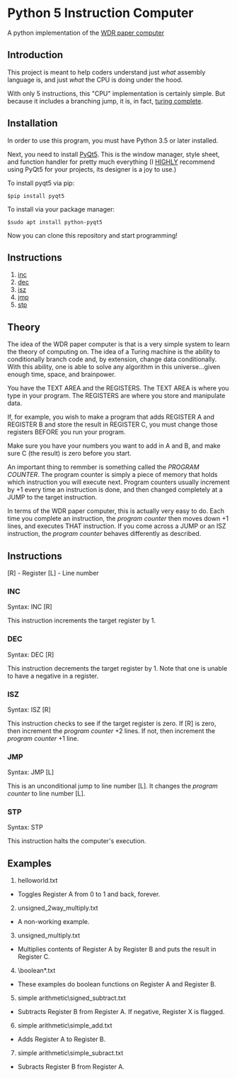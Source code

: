 # Python 5 Instruction Computer
A python implementation of the [WDR paper computer](https://en.wikipedia.org/wiki/WDR_paper_computer)

## Introduction
This project is meant to help coders understand just _what_ assembly language is, and just _what_ the CPU is doing under the hood.

With only 5 instructions, this "CPU" implementation is certainly simple. But because it includes a branching jump, it is, in fact, [turing complete](https://en.wikipedia.org/wiki/Turing_completeness).

## Installation

In order to use this program, you must have Python 3.5 or later installed.

Next, you need to install [PyQt5](https://pypi.org/project/PyQt5/). This is the window manager, style sheet, and function handler for pretty much everything (I <ins>HIGHLY</ins> recommend using PyQt5 for your projects, its designer is a joy to use.)

To install pyqt5 via pip:

`$pip install pyqt5`

To install via your package manager:

`$sudo apt install python-pyqt5`

Now you can clone this repository and start programming!

## Instructions

1. [inc](#inc)
1. [dec](#dec)
1. [isz](#isz)
1. [jmp](#jmp)
1. [stp](#stp)

## Theory

The idea of the WDR paper computer is that is a very simple system to learn the theory of computing on. The idea of a Turing machine is the ability to conditionally branch code and, by extension, change data conditionally. With this ability, one is able to solve any algorithm in this universe...given enough time, space, and brainpower.

You have the TEXT AREA and the REGISTERS.
The TEXT AREA is where you type in your program. The REGISTERS are where you store and manipulate data.

If, for example, you wish to make a program that adds REGISTER A and REGISTER B and store the result in REGISTER C, you must change those registers BEFORE you run your program.

Make sure you have your numbers you want to add in A and B, and make sure C (the result) is zero before you start.

An important thing to remmber is something called the *PROGRAM COUNTER*. The program counter is simply a piece of memory that holds which instruction you will execute next. Program counters usually increment by +1 every time an instruction is done, and then changed completely at a JUMP to the target instruction.

In terms of the WDR paper computer, this is actually very easy to do. Each time you complete an instruction, the *program counter* then moves down +1 lines, and executes THAT instruction. If you come across a JUMP or an ISZ instruction, the *program counter* behaves differently as described.


## Instructions
[R] - Register
[L] - Line number
### INC
Syntax: INC [R]

This instruction increments the target register by 1.

### DEC
Syntax: DEC [R]

This instruction decrements the target register by 1. Note that one is unable to have a negative in a register.

### ISZ
Syntax: ISZ [R]

This instruction checks to see if the target register is zero. If [R] is zero, then increment the *program counter* +2 lines. If not, then increment the *program counter* +1 line.

### JMP
Syntax: JMP [L]

This is an unconditional jump to line number [L]. It changes the *program counter* to line number [L].

### STP
Syntax: STP

This instruction halts the computer's execution.

## Examples

1. helloworld.txt
  - Toggles Register A from 0 to 1 and back, forever.
2. unsigned_2way_multiply.txt
  - A non-working example.
3. unsigned_multiply.txt
  - Multiplies contents of Register A by Register B and puts the result in Register C.
4. \boolean\*.txt
  - These examples do boolean functions on Register A and Register B.
5. simple arithmetic\signed_subtract.txt
  - Subtracts Register B from Register A. If negative, Register X is flagged.
6. simple arithmetic\simple_add.txt
  - Adds Register A to Register B.
7. simple arithmetic\simple_subract.txt
  - Subracts Register B from Register A.
